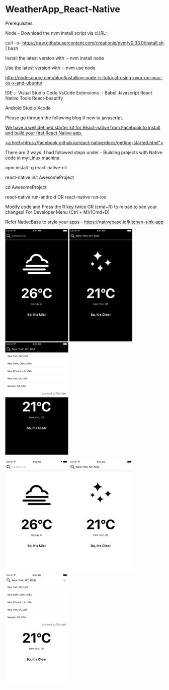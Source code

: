 # WeatherApp_React-Native

Prerequisites:

Node -
Download the nvm install script via cURL:-

curl -o- https://raw.githubusercontent.com/creationix/nvm/v0.33.0/install.sh | bash

Install the latest version with :-  nvm install node

Use the latest version with :-  nvm use node

http://nodesource.com/blog/installing-node-js-tutorial-using-nvm-on-mac-os-x-and-ubuntu/

IDE :- Visual Studio Code
VsCode Extensions :- 
            Babel Javascript
            React Native Tools
            React-beautify

Android Studio
Xcode

Please go through the following blog if new to javascript.

<a href="https://medium.com/the-react-native-log/a-brief-overview-of-es6-for-react-native-developers-15e7c68315da"> 
  
We have a well defined starter kit for React-native from Facebook to install and build your first React Native app.

<a href=https://facebook.github.io/react-native/docs/getting-started.html"> 

There are 2 ways.
I had followed steps under - Building projects with Native code in my Linux machine.

npm install -g react-native-cli

react-native init AwesomeProject

cd AwesomeProject

react-native run-android 
OR
react-native run-ios

Modify code and Press the R key twice OR (cmd+R) to reload to see your changes!
For Developer Menu (Ctrl + M)/(Cmd+D) 

Refer NativeBase to style your apps - https://nativebase.io/kitchen-sink-app


<img src="https://github.com/angitha-das/WeatherApp_React-Native/blob/master/screenshots/Simulator%20Screen%20Shot%20-%20iPhone%206%20-%202018-07-10%20at%2012.21.26.png" width=200px/> <img src="https://github.com/angitha-das/WeatherApp_React-Native/blob/master/screenshots/Simulator%20Screen%20Shot%20-%20iPhone%206%20-%202018-07-10%20at%2012.21.57.png" width=200px/> <img src="https://github.com/angitha-das/WeatherApp_React-Native/blob/master/screenshots/Simulator%20Screen%20Shot%20-%20iPhone%206%20-%202018-07-10%20at%2012.22.02.png" width=200px/>

<img src="https://github.com/angitha-das/WeatherApp_React-Native/blob/master/screenshots/Simulator%20Screen%20Shot%20-%20iPhone%206%20-%202018-07-10%20at%2012.22.45.png" width=200px/> <img src="https://github.com/angitha-das/WeatherApp_React-Native/blob/master/screenshots/Simulator%20Screen%20Shot%20-%20iPhone%206%20-%202018-07-10%20at%2012.22.55.png" width=200px/> <img src="https://github.com/angitha-das/WeatherApp_React-Native/blob/master/screenshots/Simulator%20Screen%20Shot%20-%20iPhone%206%20-%202018-07-10%20at%2012.23.00.png" width=200px/>



